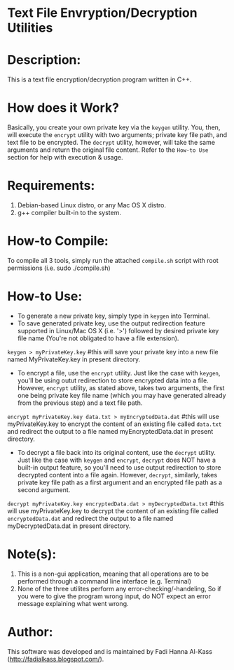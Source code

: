 Text File Envryption/Decryption Utilities
=========================================

Description:
============
This is a text file encryption/decryption program written in C++.


How does it Work?
=================
Basically, you create your own private key via the `keygen` utility. You, then, will execute the `encrypt` utility with two arguments; private key file path, and text file to be encrypted. The `decrypt` utility, however, will take the same arguments and return the original file content. Refer to the `How-to Use` section for help with execution & usage.


Requirements:
=============
  1. Debian-based Linux distro, or any Mac OS X distro.
  2. g++ compiler built-in to the system.


How-to Compile:
==============
To compile all 3 tools, simply run the attached `compile.sh` script with root permissions (i.e. sudo ./compile.sh)


How-to Use:
===========
  - To generate a new private key, simply type in `keygen` into Terminal.
  - To save generated private key, use the output redirection feature supported in Linux/Mac OS X (i.e. '>') followed by desired private key file name (You're not obligated to have a file extension).
  
  `keygen > myPrivateKey.key` #this will save your private key into a new file named MyPrivateKey.key in present directory.
  
  - To encrypt a file, use the `encrypt` utility. Just like the case with `keygen`, you'll be using outut redirection to store encrypted data into a file. However, `encrypt` utility, as stated above, takes two arguments, the first one being private key file name (which you may have generated already from the previous step) and a text file path.
  
  `encrypt myPrivateKey.key data.txt > myEncryptedData.dat` #this will use myPrivateKey.key to encrypt the content of an existing file called `data.txt` and redirect the output to a file named myEncryptedData.dat in present directory.    
  
  - To decrypt a file back into its original content, use the `decrypt` utility. Just like the case with `keygen` and `encrypt`, `decrypt` does NOT have a built-in output feature, so you'll need to use output redirection to store decrypted content into a file again. However, `decrypt`, similarly, takes private key file path as a first argument and an encrypted file path as a second argument.

  `decrypt myPrivateKey.key encryptedData.dat > myDecryptedData.txt` #this will use myPrivateKey.key to decrypt the content of an existing file called `encryptedData.dat` and redirect the output to a file named myDecryptedData.dat in present directory.    

 
Note(s):
========
1. This is a non-gui application, meaning that all operations are to be performed through a command line interface (e.g. Terminal)
2. None of the three utilites perform any error-checking/-handeling, So if you were to give the program wrong input, do NOT expect an error message explaining what went wrong. 


Author:
=======
This software was developed and is maintained by Fadi Hanna Al-Kass (http://fadialkass.blogspot.com/).
